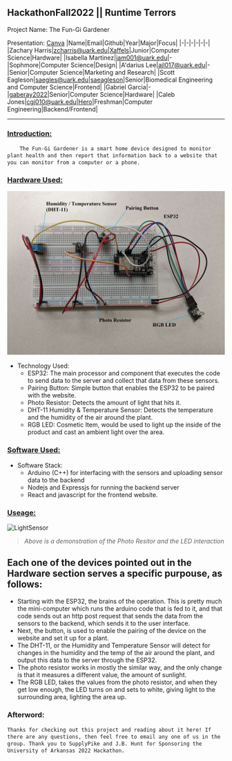 ## HackathonFall2022 || Runtime Terrors
Project Name: The Fun-Gi Gardener

Presentation: [Canva](https://www.canva.com/design/DAFRteE0Yoc/tGnfxx7mYjG8h8xWkU9VTg/view?utm_content=DAFRteE0Yoc&utm_campaign=designshare&utm_medium=link2&utm_source=sharebutton)
|Name|Email|Github|Year|Major|Focus|
|-|-|-|-|-|-|
|Zachary Harris|zcharris@uark.edu|[Xaffels](https://github.com/Xaffels)|Junior|Computer Science|Hardware|
|Isabella Martinez|iam001@uark.edu|-|Sophmore|Computer Science|Design|
|A'darius Lee|ajl017@uark.edu|-|Senior|Computer Science|Marketing and Research|
|Scott Eagleson|saegles@uark.edu|[saeagleson](https://github.com/saeagleson)|Senior|Biomedical Engineering and Computer Science|Frontend|
|Gabriel Garcia|-|[gaberay2022](https://github.com/gaberay2022)|Senior|Computer Science|Hardware|
|Caleb Jones|cgj010@uark.edu|[Hero](https://github.com/TheHeroBrine422)|Freshman|Computer Engineering|Backend/Frontend|
***
### <u>Introduction:</u>
        The Fun-Gi Gardener is a smart home device designed to monitor plant health and then report that information back to a website that you can monitor from a computer or a phone. 
### <u>Hardware Used:</u>
![Diagram](https://github.com/TheHeroBrine422/HackathonFall2022/blob/main/Resources/ReadmeLabledDiagram.jpg?raw=true)
* Technology Used:
    * ESP32: The main processor and component that executes the code to send data to the server and collect that data from these sensors.
    * Pairing Button: Simple button that enables the ESP32 to be paired with the website.
    * Photo Resistor: Detects the amount of light that hits it.
    * DHT-11 Humidity & Temperature Sensor: Detects the temperature and the humidity of the air around the plant.
    * RGB LED: Cosmetic Item, would be used to light up the inside of the product and cast an ambient light over the area.

### <u>Software Used:</u>
* Software Stack:
    * Arduino (C++) for interfacing with the sensors and uploading sensor data to the backend
    * Nodejs and Expressjs for running the backend server
    * React and javascript for the frontend website.

### <u>Useage:</u>
![LightSensor](https://github.com/TheHeroBrine422/HackathonFall2022/blob/main/Resources/ReadmeSensorAndLightDemo.gif?raw=true)
>*Above is a demonstration of the Photo Resitor and the LED interaction*

Each one of the devices pointed out in the Hardware section serves a specific purpouse, as follows:
---

* Starting with the ESP32, the brains of the operation. This is pretty much the mini-computer which runs the arduino code that is fed to it, and that code sends out an http post request that sends the data from the sensors to the backend, which sends it to the user interface. 
* Next, the button, is used to enable the pairing of the device on the website and set it up for a plant. 
* The DHT-11, or the Humidity and Temperature Sensor will detect for changes in the humidity and the temp of the air around the plant, and output this data to the server through the ESP32. 
* The photo resistor works in mostly the similar way, and the only change is that it measures a different value, the amount of sunlight. 
* The RGB LED, takes the values from the photo resistor, and when they get low enough, the LED turns on and sets to white, giving light to the surrounding area, lighting the area up. 

### Afterword:
    Thanks for checking out this project and reading about it here! If there are any questions, then feel free to email any one of us in the group. Thank you to SupplyPike and J.B. Hunt for Sponsoring the University of Arkansas 2022 Hackathon.
